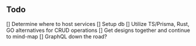 ## Todo

[] Determine where to host services
[] Setup db
[] Utilize TS/Prisma, Rust, GO alternatives for CRUD operations
[] Get designs together and continue to mind-map
[] GraphQL down the road? 